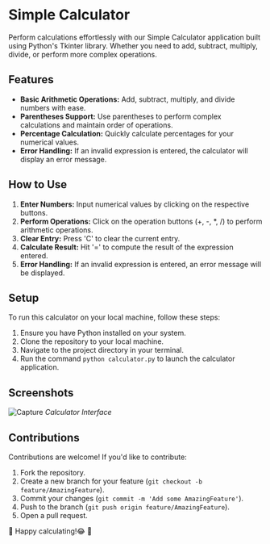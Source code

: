 # Simple Calculator

Perform calculations effortlessly with our Simple Calculator application built using Python's Tkinter library. Whether you need to add, subtract, multiply, divide, or perform more complex operations.

## Features

- **Basic Arithmetic Operations:** Add, subtract, multiply, and divide numbers with ease.
- **Parentheses Support:** Use parentheses to perform complex calculations and maintain order of operations.
- **Percentage Calculation:** Quickly calculate percentages for your numerical values.
- **Error Handling:** If an invalid expression is entered, the calculator will display an error message.

## How to Use

1. **Enter Numbers:** Input numerical values by clicking on the respective buttons.
2. **Perform Operations:** Click on the operation buttons (+, -, *, /) to perform arithmetic operations.
3. **Clear Entry:** Press 'C' to clear the current entry.
4. **Calculate Result:** Hit '=' to compute the result of the expression entered.
5. **Error Handling:** If an invalid expression is entered, an error message will be displayed.

## Setup

To run this calculator on your local machine, follow these steps:

1. Ensure you have Python installed on your system.
2. Clone the repository to your local machine.
3. Navigate to the project directory in your terminal.
4. Run the command `python calculator.py` to launch the calculator application.

## Screenshots

![Capture](https://github.com/feven2552/Calculator_Python/assets/93426602/642b6b10-af71-4957-97d8-75110ee6dc5c)
*Calculator Interface*

## Contributions

Contributions are welcome! If you'd like to contribute:

1. Fork the repository.
2. Create a new branch for your feature (`git checkout -b feature/AmazingFeature`).
3. Commit your changes (`git commit -m 'Add some AmazingFeature'`).
4. Push to the branch (`git push origin feature/AmazingFeature`).
5. Open a pull request.



🧮 Happy calculating!😂 🧮
